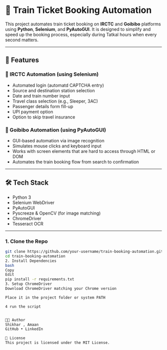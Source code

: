 # 🚆 Train Ticket Booking Automation

This project automates train ticket booking on **IRCTC** and **Goibibo** platforms using **Python**, **Selenium**, and **PyAutoGUI**. It is designed to simplify and speed up the booking process, especially during Tatkal hours when every second matters.

---

## 📌 Features

### 🔹 IRCTC Automation (using Selenium)
- Automated login (automatd CAPTCHA entry)
- Source and destination station selection
- Date and train number input
- Travel class selection (e.g., Sleeper, 3AC)
- Passenger details form fill-up
- UPI payment option
- Option to skip travel insurance

### 🔹 Goibibo Automation (using PyAutoGUI)
- GUI-based automation via image recognition
- Simulates mouse clicks and keyboard input
- Works with screen elements that are hard to access through HTML or DOM
- Automates the train booking flow from search to confirmation

---

## 🛠️ Tech Stack

- Python 3
- Selenium WebDriver
- PyAutoGUI
- Pyscreeze & OpenCV (for image matching)
- ChromeDriver
- Tesseract OCR

---



### 1. Clone the Repo
```bash
git clone https://github.com/your-username/train-booking-automation.git
cd train-booking-automation
2. Install Dependencies
bash
Copy
Edit
pip install -r requirements.txt
3. Setup ChromeDriver
Download ChromeDriver matching your Chrome version

Place it in the project folder or system PATH

4 run the script


🧑‍💻 Author
Shikhar , Amaan 
GitHub • LinkedIn

📄 License
This project is licensed under the MIT License.



